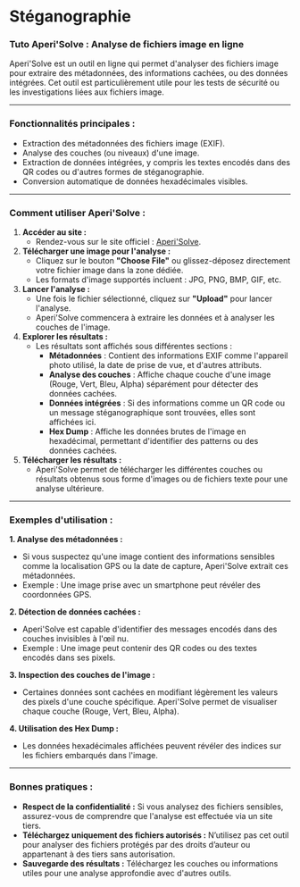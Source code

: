 # Stéganographie

### **Tuto Aperi'Solve : Analyse de fichiers image en ligne**

Aperi'Solve est un outil en ligne qui permet d'analyser des fichiers image pour extraire des métadonnées, des informations cachées, ou des données intégrées. Cet outil est particulièrement utile pour les tests de sécurité ou les investigations liées aux fichiers image.

***

### **Fonctionnalités principales :**

* Extraction des métadonnées des fichiers image (EXIF).
* Analyse des couches (ou niveaux) d'une image.
* Extraction de données intégrées, y compris les textes encodés dans des QR codes ou d'autres formes de stéganographie.
* Conversion automatique de données hexadécimales visibles.

***

### **Comment utiliser Aperi'Solve :**

1. **Accéder au site :**
   * Rendez-vous sur le site officiel : [Aperi'Solve](https://www.aperisolve.com/).
2. **Télécharger une image pour l'analyse :**
   * Cliquez sur le bouton **"Choose File"** ou glissez-déposez directement votre fichier image dans la zone dédiée.
   * Les formats d'image supportés incluent : JPG, PNG, BMP, GIF, etc.
3. **Lancer l'analyse :**
   * Une fois le fichier sélectionné, cliquez sur **"Upload"** pour lancer l'analyse.
   * Aperi'Solve commencera à extraire les données et à analyser les couches de l'image.
4. **Explorer les résultats :**
   * Les résultats sont affichés sous différentes sections :
     * **Métadonnées** : Contient des informations EXIF comme l'appareil photo utilisé, la date de prise de vue, et d'autres attributs.
     * **Analyse des couches** : Affiche chaque couche d'une image (Rouge, Vert, Bleu, Alpha) séparément pour détecter des données cachées.
     * **Données intégrées** : Si des informations comme un QR code ou un message stéganographique sont trouvées, elles sont affichées ici.
     * **Hex Dump** : Affiche les données brutes de l'image en hexadécimal, permettant d'identifier des patterns ou des données cachées.
5. **Télécharger les résultats :**
   * Aperi'Solve permet de télécharger les différentes couches ou résultats obtenus sous forme d'images ou de fichiers texte pour une analyse ultérieure.

***

### **Exemples d'utilisation :**

**1. Analyse des métadonnées :**

* Si vous suspectez qu'une image contient des informations sensibles comme la localisation GPS ou la date de capture, Aperi'Solve extrait ces métadonnées.
* Exemple : Une image prise avec un smartphone peut révéler des coordonnées GPS.

**2. Détection de données cachées :**

* Aperi'Solve est capable d'identifier des messages encodés dans des couches invisibles à l'œil nu.
* Exemple : Une image peut contenir des QR codes ou des textes encodés dans ses pixels.

**3. Inspection des couches de l'image :**

* Certaines données sont cachées en modifiant légèrement les valeurs des pixels d'une couche spécifique. Aperi'Solve permet de visualiser chaque couche (Rouge, Vert, Bleu, Alpha).

**4. Utilisation des Hex Dump :**

* Les données hexadécimales affichées peuvent révéler des indices sur les fichiers embarqués dans l'image.

***

### **Bonnes pratiques :**

* **Respect de la confidentialité :** Si vous analysez des fichiers sensibles, assurez-vous de comprendre que l'analyse est effectuée via un site tiers.
* **Téléchargez uniquement des fichiers autorisés :** N’utilisez pas cet outil pour analyser des fichiers protégés par des droits d’auteur ou appartenant à des tiers sans autorisation.
* **Sauvegarde des résultats :** Téléchargez les couches ou informations utiles pour une analyse approfondie avec d'autres outils.

